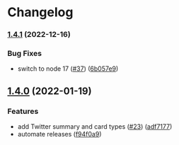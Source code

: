 # Changelog

### [1.4.1](https://www.github.com/kokizzu/svelte-seo/compare/v1.4.0...v1.4.1) (2022-12-16)


### Bug Fixes

* switch to node 17 ([#37](https://www.github.com/kokizzu/svelte-seo/issues/37)) ([6b057e9](https://www.github.com/kokizzu/svelte-seo/commit/6b057e9f31d07ae391f71c76746eade4d86bebc8))

## [1.4.0](https://www.github.com/artiebits/svelte-seo/compare/v1.3.1...v1.4.0) (2022-01-19)


### Features

* add Twitter summary and card types ([#23](https://www.github.com/artiebits/svelte-seo/issues/23)) ([adf7177](https://www.github.com/artiebits/svelte-seo/commit/adf717705bcfce504887370eb62e842a9b35b120))
* automate releases ([f94f0a9](https://www.github.com/artiebits/svelte-seo/commit/f94f0a9f23892164283c9866de1a12520cfe1381))

